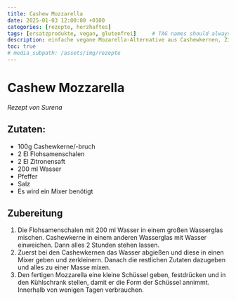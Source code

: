```yaml
---
title: Cashew Mozzarella
date: 2025-01-03 12:00:00 +0100
categories: [rezepte, herzhaftes]
tags: [ersatzprodukte, vegan, glutenfrei]     # TAG names should always be lowercase
description: einfache vegane Mozarella-Alternative aus Cashewkernen, Zitronensaft und Flohsamenschalen
toc: true
# media_subpath: /assets/img/rezepte
---
```



# Cashew Mozzarella
_Rezept von Surena_

## Zutaten:
* 100g Cashewkerne/-bruch
* 2 El Flohsamenschalen
* 2 El Zitronensaft
* 200 ml Wasser
* Pfeffer
* Salz
* Es wird ein Mixer benötigt

## Zubereitung
1) Die Flohsamenschalen mit 200 ml Wasser in einem großen Wasserglas mischen. Cashewkerne in einem anderen Wasserglas mit Wasser einweichen. Dann alles 2 Stunden stehen lassen.
2) Zuerst bei den Cashewkernen das Wasser abgießen und diese in einen Mixer geben und zerkleinern. Danach die restlichen Zutaten dazugeben und alles zu einer Masse mixen.
3) Den fertigen Mozzarella eine kleine Schüssel geben, festdrücken und in den Kühlschrank stellen, damit er die Form der Schüssel annimmt. Innerhalb von wenigen Tagen verbrauchen.
